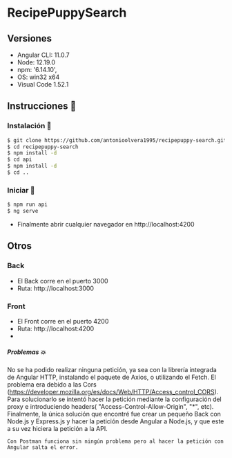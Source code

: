 # RecipePuppySearch
## Versiones
- Angular CLI: 11.0.7
- Node: 12.19.0
- npm: '6.14.10',
- OS: win32 x64
- Visual Code 1.52.1
## Instrucciones 📖
 
### Instalación 🔨
```sh
$ git clone https://github.com/antonioolvera1995/recipepuppy-search.git
$ cd recipepuppy-search
$ npm install -d
$ cd api
$ npm install -d
$ cd ..
```

### Iniciar 🚀

```sh
$ npm run api
$ ng serve
```
- Finalmente abrir cualquier navegador en http://localhost:4200
## Otros
### Back
- El Back corre en el puerto 3000
- Ruta: http://localhost:3000
### Front
- El Front corre en el puerto 4200
- Ruta: http://localhost:4200
- 
##### Problemas 💥
No se ha podido realizar ninguna petición, ya sea con la librería integrada de Angular HTTP, instalando el paquete de Axios, o utilizando el Fetch. 
El problema era debido a las Cors (https://developer.mozilla.org/es/docs/Web/HTTP/Access_control_CORS). 
Para solucionarlo se intentó hacer la petición mediante la configuración del proxy e introduciendo headers( "Access-Control-Allow-Origin", "*", etc). 
Finalmente, la única solución que encontré fue crear un pequeño Back con Node.js y Express.js y hacer la petición desde Angular a Node.js, y que este a su vez hiciera la petición a la API.

```
Con Postman funciona sin ningún problema pero al hacer la petición con Angular salta el error.
```